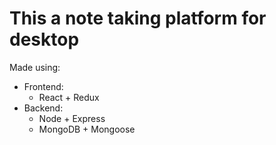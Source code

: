 # This a note taking platform for desktop

Made using:
* Frontend:
    * React + Redux
* Backend:
    * Node + Express
    * MongoDB + Mongoose